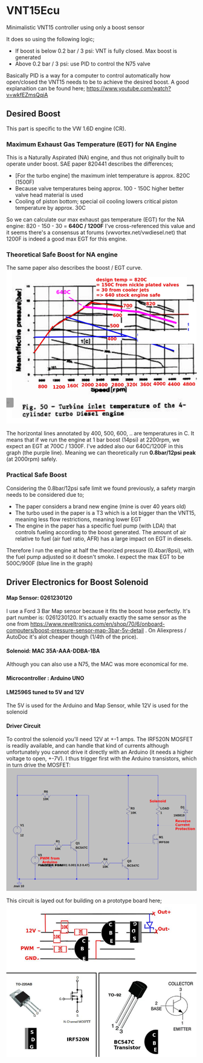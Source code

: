 # VNT15Ecu
Minimalistic VNT15 controller using only a boost sensor

It does so using the following logic;
- If boost is below 0.2 bar / 3 psi: VNT is fully closed. Max boost is generated
- Above 0.2 bar / 3 psi: use PID to control the N75 valve

Basically PID is a way for a computer to control automatically how open/closed the VNT15 needs to be to achieve the desired boost. A good explanaition can be found here; https://www.youtube.com/watch?v=wkfEZmsQqiA

## Desired Boost
This part is specific to the VW 1.6D engine (CR). 

### Maximum Exhaust Gas Temperature (EGT) for NA Engine

This is a Naturally Aspirated (NA) engine, and thus not originally built to operate under boost. SAE paper 820441 describes the differences;
- [For the turbo engine] the maximum inlet temperature is approx. 820C (1500F)
- Because valve temperatures being approx. 100 - 150C higher better valve head material is used
- Cooling of piston bottom; special oil cooling lowers critical piston temperature by approx. 30C

So we can calculate our max exhaust gas temperature (EGT) for the NA engine: 820 - 150 - 30 = **640C / 1200F**
I've cross-referenced this value and it seems there's a consensus at forums (vwvortex.net/vwdiesel.net) that 1200F is indeed a good max EGT for this engine.

### Theoretical Safe Boost for NA engine

The same paper also describes the boost / EGT curve. 
![egt curve](https://raw.githubusercontent.com/KHaririNL/VNT15Ecu/main/images/MaxSafeBoost.png)

The horizontal lines annotated by 400, 500, 600, .. are temperatures in C. It means that if we run the engine at 1 bar boost (14psi) at 2200rpm, we expect an EGT at 700C / 1300F.
I've added also our 640C/1200F in this graph (the purple line). Meaning we can theoretically run **0.8bar/12psi peak** (at 2000rpm) safely.

### Practical Safe Boost

Considering the 0.8bar/12psi safe limit we found previously, a safety margin needs to be considered due to;
- The paper considers a brand new engine (mine is over 40 years old)
- The turbo used in the paper is a T3 which is a lot bigger than the VNT15, meaning less flow restrictions, meaning lower EGT
- The engine in the paper has a specific fuel pump (with LDA) that controls fueling according to the boost generated. The amount of air relative to fuel (air fuel ratio, AFR) has a large impact on EGT in diesels.

Therefore I run the engine at half the theorized pressure (0.4bar/8psi), with the fuel pump adjusted so it doesn't smoke. I expect the max EGT to be 500C/900F (blue line in the graph)

## Driver Electronics for Boost Solenoid
#### Map Sensor: 0261230120
I use a Ford 3 Bar Map sensor because it fits the boost hose perfectly. It's part number is: 0261230120. It's actually exactly the same sensor as the one from https://www.reveltronics.com/en/shop/70/6/onboard-computers/boost-pressure-sensor-map-3bar-5v-detail . On Aliexpress / AutoDoc it's alot cheaper though (1/4th of the price).

#### Solenoid: MAC 35A-AAA-DDBA-1BA
Although you can also use a N75, the MAC was more economical for me.

#### Microcontroller : Arduino UNO

#### LM2596S tuned to 5V and 12V
The 5V is used for the Arduino and Map Sensor, while 12V is used for the solenoid

#### Driver Circuit
To control the solenoid you'll need 12V at +-1 amps. The IRF520N MOSFET is readily available, and can handle that kind of currents although unfortunately you cannot drive it directly with an Arduino (it needs a higher voltage to open, +-7V). I thus trigger first with the Arduino transistors, which in turn drive the MOSFET:
![driverCircuit](https://raw.githubusercontent.com/KHaririNL/VNT15Ecu/main/images/DriverCircuit.png)

This circuit is layed out for building on a prototype board here;
![pinboard](https://raw.githubusercontent.com/KHaririNL/VNT15Ecu/main/images/Pinboard.jpg)

